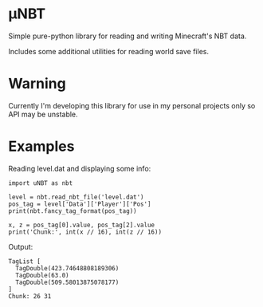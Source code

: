 # μNBT

Simple pure-python library for reading and writing Minecraft's NBT data.

Includes some additional utilities for reading world save files.


# Warning

Currently I'm developing this library for use in my personal projects only so API may be unstable.


# Examples

Reading level.dat and displaying some info:
```
import uNBT as nbt

level = nbt.read_nbt_file('level.dat')
pos_tag = level['Data']['Player']['Pos']
print(nbt.fancy_tag_format(pos_tag))

x, z = pos_tag[0].value, pos_tag[2].value
print('Chunk:', int(x // 16), int(z // 16))
```

Output:
```
TagList [
  TagDouble(423.74648808189306)
  TagDouble(63.0)
  TagDouble(509.58013875078177)
]
Chunk: 26 31
```
